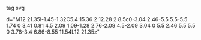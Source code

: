 tag svg

d="M12 21.35l-1.45-1.32C5.4 15.36 2 12.28 
                   2 8.5c0-3.04 2.46-5.5 5.5-5.5 
                   1.74 0 3.41 0.81 4.5 2.09
                   1.09-1.28 2.76-2.09 4.5-2.09
                   3.04 0 5.5 2.46 5.5 5.5
                   0 3.78-3.4 6.86-8.55 11.54L12 21.35z"
